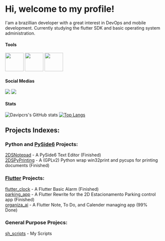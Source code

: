 # Hi, welcome to my profile!

I'am a brazillian developer with a great interest in DevOps and mobile development.
Currently studying the flutter SDK and basic operating system administration.  

#### Tools

<img src="https://storage.googleapis.com/cms-storage-bucket/847ae81f5430402216fd.svg" width="60" height="60"/>                <img src="https://cdn.jsdelivr.net/gh/devicons/devicon/icons/java/java-original-wordmark.svg" width="60" height="60"/>     <img src="https://cdn.jsdelivr.net/gh/devicons/devicon/icons/python/python-original-wordmark.svg" width="60" height="60"/>

#### Social Medias
<div>
<a href="https://instagram.com/davi_pernalonga30" target="_blank"><img src="https://img.shields.io/badge/-Instagram-%23E4405F?style=for-the-badge&logo=instagram&logoColor=white" target="_blank"></a>  
<a href="https://www.youtube.com/UCtPPga5eT5hARdNkUu4aR_Q" target="_blank"><img src="https://img.shields.io/badge/YouTube-FF0000?style=for-the-badge&logo=youtube&logoColor=white" target="_blank"></a>
</div>

#### Stats  
![Davipcrs's GitHub stats](https://github-readme-stats.vercel.app/api?username=Davipcrs&count_private=true&theme=dracula&include_all_commits=true)
[![Top Langs](https://github-readme-stats.vercel.app/api/top-langs/?username=Davipcrs&layout=compact&theme=dracula)](https://github.com/anuraghazra/github-readme-stats)  


## Projects Indexes:

### Python and [PySide6](https://www.qt.io/qt-for-python) Projects:
[2DSNotepad](https://github.com/Davipcrs/2DSNotepad) - A PySide6 Text Editor (Finished)  
[2DSPyPrinting](https://github.com/Davipcrs/2DSPyPrinting) - A (GPLv2) Python wrap win32print and pycups for printing documents (Finished)  

### [Flutter](https://flutter.dev/) Projects:
[flutter_clock](https://github.com/Davipcrs/flutter_clock) - A Flutter Basic Alarm (Finished)  
[parking_app](https://github.com/Davipcrs/parking-app) - A Flutter Rewrite for the 2D Estacionamento Parking control app (Finished)  
[organiza_ai](https://github.com/Davipcrs/organiza_ai) - A Flutter Note, To Do, and Calender managing app (99% Done)  

### General Purpose Projecs:
[sh_scripts](https://github.com/Davipcrs/sh-scripts) - My Scripts
